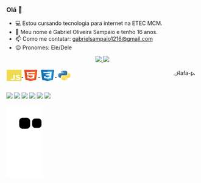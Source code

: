 ### Olá 👋

- 💻 Estou cursando tecnologia para internet na ETEC MCM.
- 💬 Meu nome é Gabriel Oliveira Sampaio e tenho 16 anos.
- 📫 Como me contatar: gabrielsampaio1216@gmail.com
- 😉 Pronomes: Ele/Dele

<div align="center">
  <a href="https://github.com/gsampaiowz">
  <img height="180em" src="https://github-readme-stats.vercel.app/api?username=gsampaiowz&show_icons=true&theme=purple&include_all_commits=true&count_private=true"/>
  <img height="180em" src="https://github-readme-stats.vercel.app/api/top-langs/?username=gsampaiowz&layout=compact&langs_count=7&theme=purple"/>
</div>
  
<div style="display: inline_block"><br>
  <img align="center" alt="Rafa-Js" height="30" width="40" src="https://raw.githubusercontent.com/devicons/devicon/master/icons/javascript/javascript-plain.svg">
  <img align="center" alt="Rafa-HTML" height="30" width="40" src="https://raw.githubusercontent.com/devicons/devicon/master/icons/html5/html5-original.svg">
  <img align="center" alt="Rafa-CSS" height="30" width="40" src="https://raw.githubusercontent.com/devicons/devicon/master/icons/css3/css3-original.svg">
  <img align="center" alt="Rafa-Python" height="30" width="40" src="https://raw.githubusercontent.com/devicons/devicon/master/icons/python/python-original.svg">
  <img align="right" alt="Rafa-pic" height="220" style="border-radius:50px;" src="https://lh3.googleusercontent.com/mGGOnw5XZqwZwRKJ3pQ8nTLcWIkKIzRa8ogMS7yvpawLAve0wa48SQVK1m-Wsz5L7Z5F2bIpAGjxL5qCjV7gquK4Oe5y79BGTPF2hKQLbujAJKgiuvD0XLoqPfUIDpGsukh7KIAKW3QNukDuoUUl2liG0bHuelGJKpZhsU4Fw5KNPTNTh02ma1MI8cVAJBEsJIdw7Ciidr6-ghIKAGdqcfrTwGcL1tluvtpE0sspnI2p0pRqCE8CArcHzU-phlkQp3pWjG8XzeQ10cjPg5lKVHuJ3u8YPftwXwcrzeTjaX8Z5VuOdkW0u_KenvNlJqlVfwLPFuAFhqTLQUE0qMVdHGRvNshPzQOfXEooSnf3z2M1ak-lfuMEBskGIan6iFxScSp99d5zGphtyBu0Vf4OzWy__urJUAMuXZj0lhA9HjXsv0bcyNsHTuERHOj5FOWXQOrDau3yqaFgQs2GRg6dYurLPYB9BMJwWVKEokD8dT048RgZo-orj-3o-7avLqtmfUb-U9V3orDQ4SQhgf6kEAgi7ybMu849wPu5q5AN5gzi_502_myewbcoZ7zIFo8w8W_51XcYe7d4bvKygQEE26QWZ_rqCRR0QYxcuqlPfUTbViJ0AYW1PyQ8tHBeWzgbxIV5AeD6r_IhYDECq-I5aopOQ9lju7t9lNwMIJEuvuxsD_2T5flbeKSOBIIBpX5xlgFwvm_IbJLramwPBgZHGki6=w593-h757-no?authuser=0">
</div>
  
  ##
 
<div> 
  <a href="https://www.youtube.com/channel/UC_-uuuZbY0AAt9CViNzvc-Q" target="_blank"><img src="https://img.shields.io/badge/YouTube-FF0000?style=for-the-badge&logo=youtube&logoColor=white" target="_blank"></a>
  <a href="https://instagram.com/rafaballerini" target="_blank"><img src="https://img.shields.io/badge/-Instagram-%23E4405F?style=for-the-badge&logo=instagram&logoColor=white" target="_blank"></a>
 	<a href="https://www.twitch.tv/rafaballerinii" target="_blank"><img src="https://img.shields.io/badge/Twitch-9146FF?style=for-the-badge&logo=twitch&logoColor=white" target="_blank"></a>
 <a href="https://discord.gg/wagxzStdcR" target="_blank"><img src="https://img.shields.io/badge/Discord-7289DA?style=for-the-badge&logo=discord&logoColor=white" target="_blank"></a> 
  <a href = "mailto:contatorafaballerini@gmail.com"><img src="https://img.shields.io/badge/-Gmail-%23333?style=for-the-badge&logo=gmail&logoColor=white" target="_blank"></a>
  <a href="https://www.linkedin.com/in/rafaella-ballerini-45875016a" target="_blank"><img src="https://img.shields.io/badge/-LinkedIn-%230077B5?style=for-the-badge&logo=linkedin&logoColor=white" target="_blank"></a> 
 
  ![Snake animation](https://github.com/rafaballerini/rafaballerini/blob/output/github-contribution-grid-snake.svg)
 
</div>
